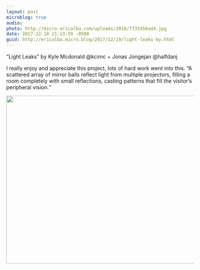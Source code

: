 ```yaml
---
layout: post
microblog: true
audio: 
photo: http://micro.ericalba.com/uploads/2018/f731456ad4.jpg
date: 2017-12-18 21:13:59 -0500
guid: http://ericalba.micro.blog/2017/12/19/light-leaks-by.html
---
```

“Light Leaks” by Kyle Mcdonald @kcimc + Jonas Jongejan @halfdanj

I really enjoy and appreciate this project, lots of hard work went into this. “A scattered array of mirror balls reflect light from multiple projectors, filling a room completely with small reflections, casting patterns that fill the visitor’s peripheral vision.“

<img src="http://micro.ericalba.com/uploads/2018/f731456ad4.jpg" width="600" height="449" />
